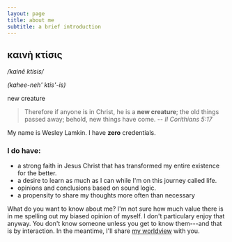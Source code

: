 ```yaml
---
layout: page
title: about me
subtitle: a brief introduction
---
```

## καινὴ κτίσις
*/kainē ktisis/*

*(kahee-neh' ktis'-is)*

new creature

> Therefore if anyone is in Christ, he is a **new creature**;
> the old things passed away; behold, new things have come.
> -- *II Corithians 5:17*

My name is Wesley Lamkin. I have **zero** credentials.

### I do have:
  - a strong faith in Jesus Christ that has transformed my entire existence for the better.
  - a desire to learn as much as I can while I'm on this journey called life.
  - opinions and conclusions based on sound logic.
  - a propensity to share my thoughts more often than necessary

What do you want to know about me?  I'm not sure how much value there is in me spelling out my biased opinion of myself.  I don't particulary enjoy that anyway.  You don't know someone unless you get to know them---and that is by interaction.  In the meantime, I'll share [my worldview](https://kainektisis.github.io "blog") with you.
